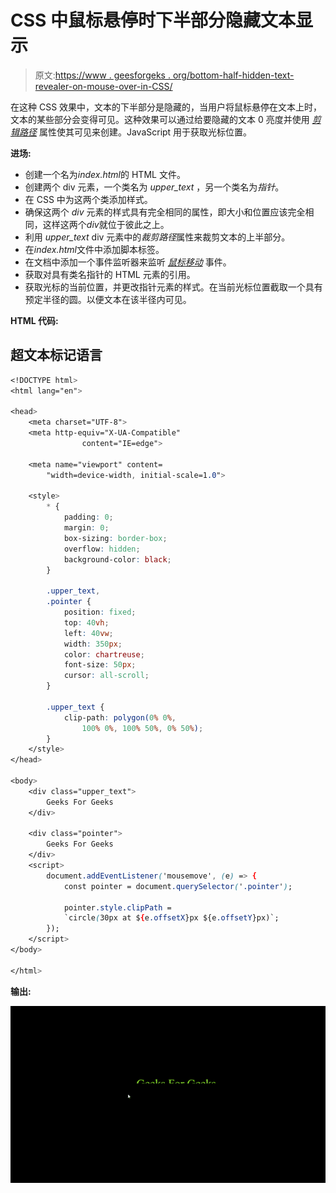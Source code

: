 # CSS 中鼠标悬停时下半部分隐藏文本显示

> 原文:[https://www . geesforgeks . org/bottom-half-hidden-text-revealer-on-mouse-over-in-CSS/](https://www.geeksforgeeks.org/bottom-half-hidden-text-revealer-on-mouse-over-in-css/)

在这种 CSS 效果中，文本的下半部分是隐藏的，当用户将鼠标悬停在文本上时，文本的某些部分会变得可见。这种效果可以通过给要隐藏的文本 0 亮度并使用 [*剪辑路径*](https://www.geeksforgeeks.org/css-clip-path-property/) 属性使其可见来创建。JavaScript 用于获取光标位置。

**进场:**

*   创建一个名为*index.html*的 HTML 文件。
*   创建两个 div 元素，一个类名为 *upper_text* ，另一个类名为*指针*。
*   在 CSS 中为这两个类添加样式。
*   确保这两个 *div* 元素的样式具有完全相同的属性，即大小和位置应该完全相同，这样这两个*div*就位于彼此之上。
*   利用 *upper_text* div 元素中的*裁剪路径*属性来裁剪文本的上半部分。
*   在*index.html*文件中添加脚本标签。
*   在文档中添加一个事件监听器来监听 [*鼠标移动*](https://www.geeksforgeeks.org/html-dom-onmousemove-event/) 事件。
*   获取对具有类名指针的 HTML 元素的引用。
*   获取光标的当前位置，并更改指针元素的样式。在当前光标位置截取一个具有预定半径的圆。以便文本在该半径内可见。

**HTML 代码:**

## 超文本标记语言

```css
<!DOCTYPE html>
<html lang="en">

<head>
    <meta charset="UTF-8">
    <meta http-equiv="X-UA-Compatible"
                content="IE=edge">

    <meta name="viewport" content=
        "width=device-width, initial-scale=1.0">

    <style>
        * {
            padding: 0;
            margin: 0;
            box-sizing: border-box;
            overflow: hidden;
            background-color: black;
        }

        .upper_text,
        .pointer {
            position: fixed;
            top: 40vh;
            left: 40vw;
            width: 350px;
            color: chartreuse;
            font-size: 50px;
            cursor: all-scroll;
        }

        .upper_text {
            clip-path: polygon(0% 0%, 
                100% 0%, 100% 50%, 0% 50%);
        }
    </style>
</head>

<body>
    <div class="upper_text">
        Geeks For Geeks
    </div>

    <div class="pointer">
        Geeks For Geeks
    </div>
    <script>
        document.addEventListener('mousemove', (e) => {
            const pointer = document.querySelector('.pointer');

            pointer.style.clipPath = 
            `circle(30px at ${e.offsetX}px ${e.offsetY}px)`;
        });
    </script>
</body>

</html>
```

**输出:**

![](img/75d0cd2441e02f8e68ac93375e8e4018.png)